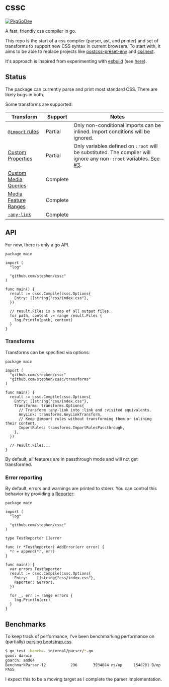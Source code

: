 # cssc
[![PkgGoDev](https://pkg.go.dev/badge/github.com/stephen/cssc?tab=doc)](https://pkg.go.dev/github.com/stephen/cssc?tab=doc)

A fast, friendly css compiler in go.

This repo is the start of a css compiler (parser, ast, and printer) and set of transforms to support new CSS syntax in current browsers. To
start with, it aims to be able to replace projects like [postcss-preset-env](https://github.com/csstools/postcss-preset-env) and [cssnext](https://github.com/MoOx/postcss-cssnext).

It's approach is inspired from experimenting with [esbuild](https://github.com/evanw/esbuild) (see [here](https://github.com/evanw/esbuild/issues/111#issuecomment-673115702)).

## Status
The package can currently parse and print most standard CSS. There are likely bugs in both.

Some transforms are supported:

| Transform  | Support | Notes |
| ------------- | ------------- | ------------- |
| [`@import` rules](https://www.w3.org/TR/css-cascade-4) | Partial | Only non-conditional imports can be inlined. Import conditions will be ignored. |
| [Custom Properties](https://www.w3.org/TR/css-variables-1/) | Partial | Only variables defined on `:root` will be substituted. The compiler will ignore any non-`:root` variables. [See #3](https://github.com/stephen/cssc/issues/3). |
| [Custom Media Queries](https://www.w3.org/TR/mediaqueries-5/#custom-mq) | Complete | |
| [Media Feature Ranges](https://www.w3.org/TR/mediaqueries-4/#mq-min-max) | Complete | |
| [`:any-link`](https://www.w3.org/TR/selectors-4/#the-any-link-pseudo) | Complete | |

## API
For now, there is only a go API.

```golang
package main

import (
  "log"

  "github.com/stephen/cssc"
)

func main() {
  result := cssc.Compile(cssc.Options{
    Entry: []string{"css/index.css"},
  })

  // result.Files is a map of all output files.
  for path, content := range result.Files {
    log.Println(path, content)
  }
}
```

### Transforms
Transforms can be specified via options:
```golang
package main

import (
  "github.com/stephen/cssc"
  "github.com/stephen/cssc/transforms"
)

func main() {
  result := cssc.Compile(cssc.Options{
    Entry: []string{"css/index.css"},
    Transforms: transforms.Options{
      // Transform :any-link into :link and :visited equivalents.
      AnyLink: transforms.AnyLinkTransform,
      // Keep @import rules without transforming them or inlining their content.
      ImportRules: transforms.ImportRulesPassthrough,
    },
  })

  // result.Files...
}
```

By default, all features are in passthrough mode and will not get transformed.

### Error reporting
By default, errors and warnings are printed to stderr. You can control this behavior by providing a [Reporter](https://pkg.go.dev/github.com/stephen/cssc?tab=doc#Reporter):
```golang
package main

import (
  "log"

  "github.com/stephen/cssc"
)

type TestReporter []error

func (r *TestReporter) AddError(err error) {
  *r = append(*r, err)
}

func main() {
  var errors TestReporter
  result := cssc.Compile(cssc.Options{
    Entry:    []string{"css/index.css"},
    Reporter: &errors,
  })

  for _, err := range errors {
    log.Println(err)
  }
}
```


## Benchmarks
To keep track of performance, I've been benchmarking performance on (partially) [parsing bootstrap.css](https://github.com/postcss/benchmark).

```bash
$ go test -bench=. internal/parser/*.go
goos: darwin
goarch: amd64
BenchmarkParser-12    	     296	   3934884 ns/op	 1548281 B/op	   45916 allocs/op
PASS
```

I expect this to be a moving target as I complete the parser implementation.
